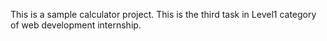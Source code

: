 This is a sample calculator project. This is the third task in Level1 category of web development internship.
